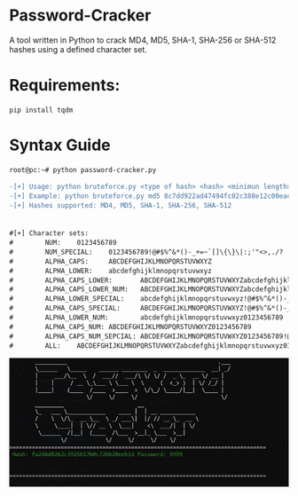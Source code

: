 # Password-Cracker
A tool written in Python to crack MD4, MD5, SHA-1, SHA-256 or SHA-512 hashes using a defined character set.

# Requirements:
```console
pip install tqdm
```
# Syntax Guide
```console
root@pc:~# python password-cracker.py
```
```diff
-[+] Usage: python bruteforce.py <type of hash> <hash> <minimun length> <maximum length> <character set>
-[+] Example: python bruteforce.py md5 8c7dd922ad47494fc02c388e12c00eac 3 7 <ALPHA_LOWER>
-[+] Hashes supported: MD4, MD5, SHA-1, SHA-256, SHA-512


#[+] Character sets:
#        NUM:    0123456789
#        NUM_SPECIAL:    0123456789!@#$%^&*()-_+=~`[]\{\}\|:;'"<>,./?
#        ALPHA_CAPS:     ABCDEFGHIJKLMNOPQRSTUVWXYZ
#        ALPHA_LOWER:    abcdefghijklmnopqrstuvwxyz
#        ALPHA_CAPS_LOWER:       ABCDEFGHIJKLMNOPQRSTUVWXYZabcdefghijklmnopqrstuvwxyz
#        ALPHA_CAPS_LOWER_NUM:   ABCDEFGHIJKLMNOPQRSTUVWXYZabcdefghijklmnopqrstuvwxyz0123456789
#        ALPHA_LOWER_SPECIAL:    abcdefghijklmnopqrstuvwxyz!@#$%^&*()-_+=~`[]\{\}\|:;'"<>,./?  
#        ALPHA_CAPS_SPECIAL:     ABCDEFGHIJKLMNOPQRSTUVWXYZ!@#$%^&*()-_+=~`[]\{\}\|:;'"<>,./?  
#        ALPHA_LOWER_NUM:        abcdefghijklmnopqrstuvwxyz0123456789
#        ALPHA_CAPS_NUM: ABCDEFGHIJKLMNOPQRSTUVWXYZ0123456789
#        ALPHA_CAPS_NUM_SEPCIAL: ABCDEFGHIJKLMNOPQRSTUVWXYZ0123456789!@#$%^&*()-_+=~`[]\{\}\|:;'"<>,./?
#        ALL:    ABCDEFGHIJKLMNOPQRSTUVWXYZabcdefghijklmnopqrstuvwxyz0123456789!@#$%^&*()-_+=~`[]\{\}\|:;'"<>,./?
```
![Example](/image.JPG)
